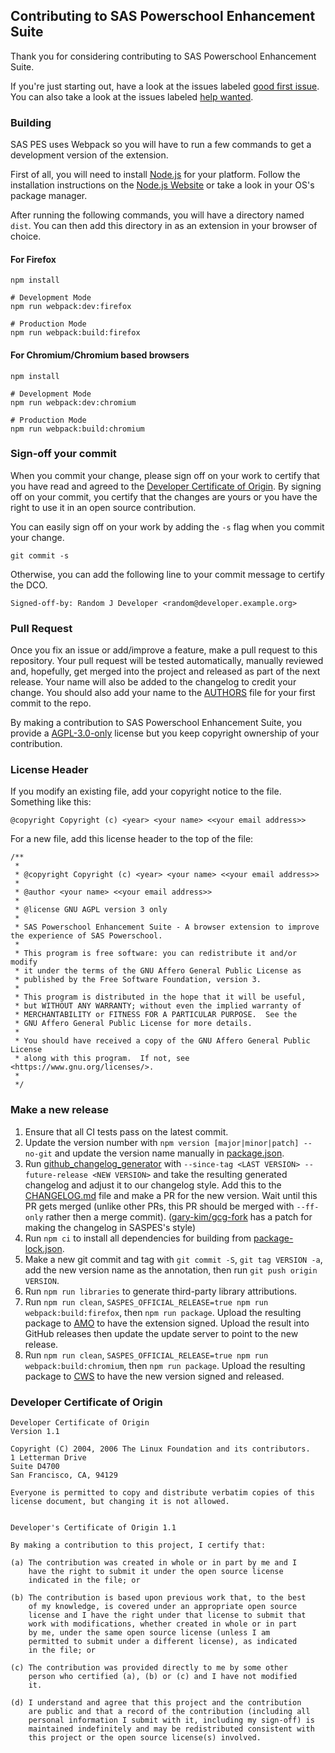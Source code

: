 ## Contributing to SAS Powerschool Enhancement Suite

Thank you for considering contributing to SAS Powerschool Enhancement Suite.

If you're just starting out, have a look at the issues labeled [good first issue](https://github.com/gary-kim/saspes/labels/good%20first%20issue). You can also take a look at the issues labeled [help wanted](https://github.com/gary-kim/saspes/labels/help%20wanted).

### Building
SAS PES uses Webpack so you will have to run a few commands to get a development version of the extension.

First of all, you will need to install [Node.js](https://nodejs.org/en/) for your platform. Follow the installation instructions on the [Node.js Website](https://nodejs.org/en/) or take a look in your OS's package manager.

After running the following commands, you will have a directory named `dist`. You can then add this directory in as an extension in your browser of choice.

#### For Firefox
```
npm install

# Development Mode
npm run webpack:dev:firefox

# Production Mode
npm run webpack:build:firefox
```

#### For Chromium/Chromium based browsers
```
npm install

# Development Mode
npm run webpack:dev:chromium

# Production Mode
npm run webpack:build:chromium
```

### Sign-off your commit

When you commit your change, please sign off on your work to certify that you have read and agreed to the [Developer Certificate of Origin](#developer-certificate-of-origin). By signing off on your commit, you certify that the changes are yours or you have the right to use it in an open source contribution.

You can easily sign off on your work by adding the `-s` flag when you commit your change.
```
git commit -s
```
Otherwise, you can add the following line to your commit message to certify the DCO.
```
Signed-off-by: Random J Developer <random@developer.example.org>
```

### Pull Request

Once you fix an issue or add/improve a feature, make a pull request to this repository. Your pull request will be tested automatically, manually reviewed and, hopefully, get merged into the project and released as part of the next release. Your name will also be added to the changelog to credit your change. You should also add your name to the [AUTHORS](AUTHORS) file for your first commit to the repo.

By making a contribution to SAS Powerschool Enhancement Suite, you provide a [AGPL-3.0-only](/LICENSE) license but you keep copyright ownership of your contribution.

### License Header

If you modify an existing file, add your copyright notice to the file. Something like this:
```
@copyright Copyright (c) <year> <your name> <<your email address>>
```
For a new file, add this license header to the top of the file:
```
/**
 *
 * @copyright Copyright (c) <year> <your name> <<your email address>>
 *
 * @author <your name> <<your email address>>
 *
 * @license GNU AGPL version 3 only
 *
 * SAS Powerschool Enhancement Suite - A browser extension to improve the experience of SAS Powerschool.
 *
 * This program is free software: you can redistribute it and/or modify
 * it under the terms of the GNU Affero General Public License as
 * published by the Free Software Foundation, version 3.
 *
 * This program is distributed in the hope that it will be useful,
 * but WITHOUT ANY WARRANTY; without even the implied warranty of
 * MERCHANTABILITY or FITNESS FOR A PARTICULAR PURPOSE.  See the
 * GNU Affero General Public License for more details.
 *
 * You should have received a copy of the GNU Affero General Public License
 * along with this program.  If not, see <https://www.gnu.org/licenses/>.
 *
 */
```

### Make a new release

1. Ensure that all CI tests pass on the latest commit.
2. Update the version number with `npm version [major|minor|patch] --no-git` and update the version name manually in [package.json](package.json).
3. Run [github_changelog_generator](https://github.com/github-changelog-generator/github-changelog-generator) with `--since-tag <LAST VERSION> --future-release <NEW VERSION>` and take the resulting generated changelog and adjust it to our changelog style. Add this to the [CHANGELOG.md](CHANGELOG.md) file and make a PR for the new version. Wait until this PR gets merged (unlike other PRs, this PR should be merged with `--ff-only` rather then a merge commit). ([gary-kim/gcg-fork](https://github.com/gary-kim/gcg-fork) has a patch for making the changelog in SASPES's style)
4. Run `npm ci` to install all dependencies for building from [package-lock.json](package-lock.json).
5. Make a new git commit and tag with `git commit -S`,  `git tag VERSION -a`, add the new version name as the annotation, then run `git push origin VERSION`.
6. Run `npm run libraries` to generate third-party library attributions.
7. Run `npm run clean`, `SASPES_OFFICIAL_RELEASE=true npm run webpack:build:firefox`, then `npm run package`. Upload the resulting package to [AMO](https://addons.mozilla.org/en-US/developers/addons) to have the extension signed. Upload the result into GitHub releases then update the update server to point to the new release.
8. Run `npm run clean`, `SASPES_OFFICIAL_RELEASE=true npm run webpack:build:chromium`, then `npm run package`. Upload the resulting package to [CWS](https://chrome.google.com/webstore/developer/dashboard) to have the new version signed and released.

### Developer Certificate of Origin
```
Developer Certificate of Origin
Version 1.1

Copyright (C) 2004, 2006 The Linux Foundation and its contributors.
1 Letterman Drive
Suite D4700
San Francisco, CA, 94129

Everyone is permitted to copy and distribute verbatim copies of this
license document, but changing it is not allowed.


Developer's Certificate of Origin 1.1

By making a contribution to this project, I certify that:

(a) The contribution was created in whole or in part by me and I
    have the right to submit it under the open source license
    indicated in the file; or

(b) The contribution is based upon previous work that, to the best
    of my knowledge, is covered under an appropriate open source
    license and I have the right under that license to submit that
    work with modifications, whether created in whole or in part
    by me, under the same open source license (unless I am
    permitted to submit under a different license), as indicated
    in the file; or

(c) The contribution was provided directly to me by some other
    person who certified (a), (b) or (c) and I have not modified
    it.

(d) I understand and agree that this project and the contribution
    are public and that a record of the contribution (including all
    personal information I submit with it, including my sign-off) is
    maintained indefinitely and may be redistributed consistent with
    this project or the open source license(s) involved.

```
